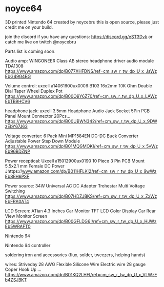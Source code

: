 # noyce64
3D printed Nintendo 64 created by noycebru
this is open source, please just credit me on your build.

join the discord if you have any questions: https://discord.gg/eST3Dvk or catch me live on twitch @noycebru

Parts list is coming soon.

Audio amp: WINGONEER Class AB stereo headphone driver audio module TDA1308
https://www.amazon.com/dp/B077XHFDNS/ref=cm_sw_r_tw_dp_U_x_JsWzEbG49G4BG

Volume control: uxcell a14061600ux0006 B103 16x2mm 10K Ohm Double Dial Taper Wheel Duplex Pot https://www.amazon.com/dp/B00O9Y6Z70/ref=cm_sw_r_tw_dp_U_x_LAWzEbTB9HCV6

headphone jack: uxcell 3.5mm Headphone Audio Jack Socket 5Pin PCB Panel Mount Connector 20Pcs... https://www.amazon.com/dp/B00UBWN342/ref=cm_sw_r_tw_dp_U_x_9DWzEbY67J63

Voltage converter: 6 Pack Mini MP1584EN DC-DC Buck Converter Adjustable Power Step Down Module https://www.amazon.com/dp/B01MQGMOKI/ref=cm_sw_r_tw_dp_U_x_5vWzEb96BDZNP

Power receptical: Uxcell a15012900ux0190 10 Piece 3 Pin PCB Mount 5.5x2.1 mm Female DC Power Jhttps://www.amazon.com/dp/B011HFLKI2/ref=cm_sw_r_tw_dp_U_x_9wWzEb8EH6PSF

Power source: 34W Universal AC DC Adapter Trohestar Multi Voltage Switching https://www.amazon.com/dp/B07HDZJBKS/ref=cm_sw_r_tw_dp_U_x_ZxWzEbFRA0AT4

LCD Screen: ATian 4.3 Inches Car Monitor TFT LCD Color Display Car Rear View Monitor Screen https://www.amazon.com/dp/B00GFLDG6I/ref=cm_sw_r_tw_dp_U_x_HJWzEb5WRAFT0 

Nintendo 64

Nintendo 64 controller

soldering iron and accessories (flux, solder, tweezers, helping hands)

wires: Striveday 28 AWG Flexible Silicone Wire Electric wire 28 gauge Coper Hook Up ... https://www.amazon.com/dp/B01KQ2LHFI/ref=cm_sw_r_tw_dp_U_x_VLWzEb4ZSJBKT

